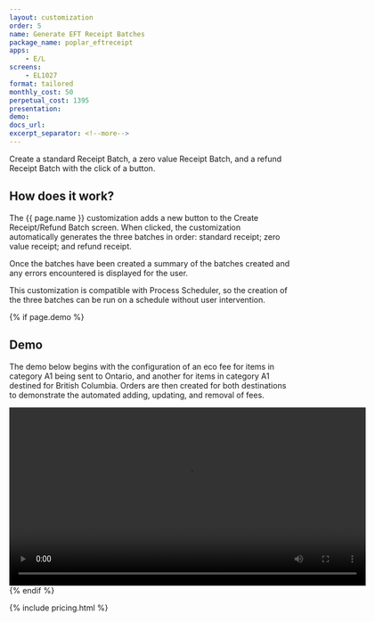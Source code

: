 ```yaml
---
layout: customization
order: 5
name: Generate EFT Receipt Batches
package_name: poplar_eftreceipt
apps:
    - E/L
screens:
    - EL1027
format: tailored
monthly_cost: 50
perpetual_cost: 1395
presentation:
demo: 
docs_url: 
excerpt_separator: <!--more-->
---
```


Create a standard Receipt Batch, a zero value Receipt Batch, and
a refund Receipt Batch with the click of a button.
<!--more-->

## How does it work?

The {{ page.name }} customization adds a new button to the 
Create Receipt/Refund Batch screen.  When clicked, the customization
automatically generates the three batches in order: standard receipt;
zero value receipt; and refund receipt.

Once the batches have been created a summary of the batches created and 
any errors encountered is displayed for the user.

This customization is compatible with Process Scheduler, so the creation
of the three batches can be run on a schedule without user intervention.

{% if page.demo %}
## Demo

The demo below begins with the configuration of an eco fee for items in 
category A1 being sent to Ontario, and another for items in category A1 
destined for British Columbia.  Orders are then created for both destinations
to demonstrate the automated adding, updating, and removal of fees.

<video width="640" controls>
  <source src="{{ page.demo }}" type="video/mp4">
  Your browser doesn't support the video tag.
</video>
{% endif %}

{% include pricing.html %}
